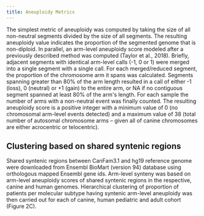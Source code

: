 ```yaml
---
title: Aneuploidy Metrics
---
```


The simplest metric of aneuploidy was computed by taking the size of all non-neutral segments divided by the size of all segments. The resulting aneuploidy value indicates the proportion of the segmented genome that is non-diploid. In parallel, an arm-level aneuploidy score modeled after a previously described method was computed (Taylor et al., 2018). Briefly, adjacent segments with identical arm-level calls (-1, 0 or 1) were merged into a single segment with a single call. For each merged/reduced segment, the proportion of the chromosome arm it spans was calculated. Segments spanning greater than 80% of the arm length resulted in a call of either -1 (loss), 0 (neutral) or +1 (gain) to the entire arm, or NA if no contiguous segment spanned at least 80% of the arm's length. For each sample the number of arms with a non-neutral event was finally counted. The resulting aneuploidy score is a positive integer with a minimum value of 0 (no chromosomal arm-level events detected) and a maximum value of 38 (total number of autosomal chromosome arms – given all of canine chromosomes are either acrocentric or telocentric).

## Clustering based on shared syntenic regions

Shared syntenic regions between CanFam3.1 and hg19 reference genome were downloaded from Ensembl BioMart (version 94) database using orthologous mapped Ensembl gene ids. Arm-level synteny was based on arm-level aneuploidy scores of shared syntenic regions in the respective, canine and human genomes. Hierarchical clustering of proportion of patients per molecular subtype having syntenic arm-level aneuploidy was then carried out for each of canine, human pediatric and adult cohort (Figure 2C).
